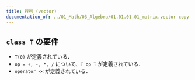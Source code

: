 ```yaml
---
title: 行列 (vector)
documentation_of: ../01_Math/03_Algebra/01.01.01.01_matrix.vector copy.hpp
---
```


## `class T` の要件

- `T(0)` が定義されている．
- `op = +, -, *, /` について、`T op T` が定義されている．
- `operator <<` が定義されている．